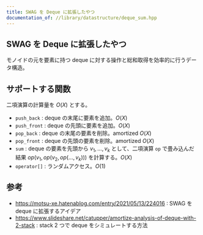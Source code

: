 ```yaml
---
title: SWAG を Deque に拡張したやつ
documentation_of: //library/datastructure/deque_sum.hpp
---
```

## SWAG を Deque に拡張したやつ

モノイドの元を要素に持つ deque に対する操作と総和取得を効率的に行うデータ構造。

## サポートする関数

二項演算の計算量を $O(X)$ とする。

- `push_back` : deque の末尾に要素を追加。$O(X)$
- `push_front` : deque の先頭に要素を追加。$O(X)$
- `pop_back` : deque の末尾の要素を削除。amortized $O(X)$
- `pop_front` : deque の先頭の要素を削除。amortized $O(X)$
- `sum` : deque の要素を先頭から $v_1,\ldots,v_k$ として、二項演算 `op` で畳み込んだ結果 $op(v_1,op(v_2, op(\ldots, v_k)))$ を計算する。$O(X)$
- `operator[]` : ランダムアクセス。$O(1)$

## 参考

- https://motsu-xe.hatenablog.com/entry/2021/05/13/224016 : SWAG を deque に拡張するアイデア
- https://www.slideshare.net/catupper/amortize-analysis-of-deque-with-2-stack : stack 2 つで deque をシミュレートする方法
